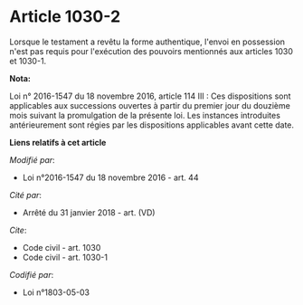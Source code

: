 # Article 1030-2

Lorsque le testament a revêtu la forme authentique, l'envoi en possession n'est pas requis pour l'exécution des pouvoirs
mentionnés aux articles 1030 et 1030-1.

**Nota:**

Loi n° 2016-1547 du 18 novembre 2016, article 114 III : Ces dispositions sont applicables aux successions ouvertes à partir
du premier jour du douzième mois suivant la promulgation de la présente loi. Les instances introduites antérieurement sont
régies par les dispositions applicables avant cette date.

**Liens relatifs à cet article**

_Modifié par_:

  - Loi n°2016-1547 du 18 novembre 2016 - art. 44

_Cité par_:

  - Arrêté du 31 janvier 2018 - art. (VD)

_Cite_:

  - Code civil - art. 1030
  - Code civil - art. 1030-1

_Codifié par_:

  - Loi n°1803-05-03
